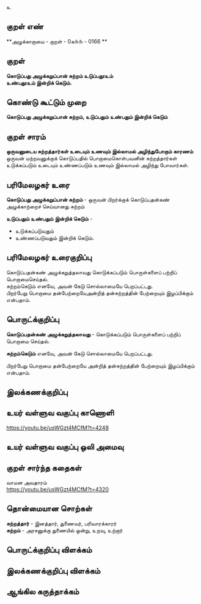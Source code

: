 உ

## குறள் எண் 

**அழுக்காறாமை - குறள் - 0க௬௬ - 0166 ** 

## குறள் 

**கொடுப்பது அழுக்கறுப்பான் சுற்றம் உடுப்பதூஉம்  
உண்பதூஉம் இன்றிக் கெடும்.** 

## கொண்டு கூட்டும் முறை

**கொடுப்பது அழுக்கறுப்பான் சுற்றம், உடுப்பதும் உண்பதும் இன்றிக் கெடும்**

## குறள் சாரம் 

**ஒருவனுடைய சுற்றத்தார்கள் உடையும் உணவும் இல்லாமல் அழிந்துபோகும் காரணம்**  
ஒருவன் மற்றவனுக்குக் கொடுப்பதில் பொறாமைகொள்பவனின் சுற்றத்தார்கள் உடுக்கப்படும் உடையும் உண்ணப்படும் உணவும் இல்லாமல் அழிந்து போவார்கள்.  

## பரிமேலழகர் உரை

**கொடுப்பது அழுக்கறுப்பான் சுற்றம்** - ஒருவன் பிறர்க்குக் கொடுப்பதன்கண் அழுக்காற்றைச் செய்வானது சுற்றம்  

**உடுப்பதும் உண்பதும் இன்றிக் கெடும்** -  
* உடுக்கப்படுவதும்  
* உண்ணப்படுவதும் இன்றிக் கெடும்.  

## பரிமேலழகர் உரைகுறிப்பு   

கொடுப்பதன்கண் அழுக்கறுத்தலாவது கொடுக்கப்படும் பொருள்களைப் பற்றிப் பொறாமைசெய்தல்.  
சுற்றம்கெடும் எனவே, அவன் கேடு சொல்லாமையே பெறப்பட்டது.  
பிறர்பேறு பொறாமை தன்பேற்றையேஅன்றித் தன்சுற்றத்தின் பேற்றையும் இழப்பிக்கும் என்பதாம்.  

## பொருட்க்குறிப்பு 

**கொடுப்பதன்கண் அழுக்கறுத்தலாவது** - கொடுக்கப்படும் பொருள்களைப் பற்றிப் பொறாமை செய்தல்.  

**சுற்றம்கெடும்** எனவே, அவன் கேடு சொல்லாமையே பெறப்பட்டது.  

பிறர்பேறு பொறாமை தன்பேற்றையே அன்றித் தன்சுற்றத்தின் பேற்றையும் இழப்பிக்கும் என்பதாம்.  

## இலக்கணக்குறிப்பு  


## உயர் வள்ளுவ வகுப்பு காணொளி

https://youtu.be/usWGzt4MCfM?t=4248

## உயர் வள்ளுவ வகுப்பு ஒலி அமைவு 

 
## குறள் சார்ந்த கதைகள் 

வாமன அவதாரம்  
https://youtu.be/usWGzt4MCfM?t=4320

## தொன்மையான சொற்கள்

**சுற்றத்தார்** - இனத்தார், துணைவர், பரிவாரக்காரர்  
**சுற்றம்** - அரசனுக்கு துணையில் ஒன்று, உறவு, உற்றார்

## பொருட்க்குறிப்பு விளக்கம்


## இலக்கணக்குறிப்பு விளக்கம்


## ஆங்கில கருத்தாக்கம் 


